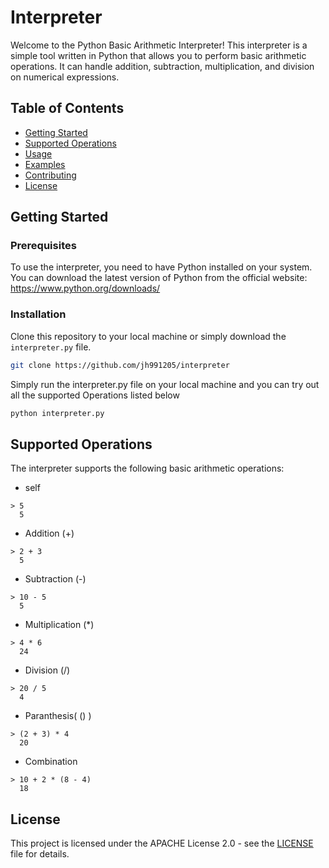 # Interpreter

Welcome to the Python Basic Arithmetic Interpreter! This interpreter is a simple tool written in Python that allows you to perform basic arithmetic operations. It can handle addition, subtraction, multiplication, and division on numerical expressions.

## Table of Contents

- [Getting Started](#getting-started)
- [Supported Operations](#supported-operations)
- [Usage](#usage)
- [Examples](#examples)
- [Contributing](#contributing)
- [License](#license)

## Getting Started

### Prerequisites

To use the interpreter, you need to have Python installed on your system. You can download the latest version of Python from the official website: https://www.python.org/downloads/

### Installation

Clone this repository to your local machine or simply download the `interpreter.py` file.

```bash
git clone https://github.com/jh991205/interpreter
```

Simply run the interpreter.py file on your local machine and you can try out all the supported Operations listed below

```bash
python interpreter.py
```

## Supported Operations

The interpreter supports the following basic arithmetic operations:

- self
```
> 5
  5
```
- Addition (+)
```
> 2 + 3
  5
```
- Subtraction (-)
```
> 10 - 5
  5
```
- Multiplication (*)
```
> 4 * 6
  24
```
- Division (/)
```
> 20 / 5
  4
```
- Paranthesis( () )
```
> (2 + 3) * 4
  20
```
- Combination
```
> 10 + 2 * (8 - 4)
  18
```


## License

This project is licensed under the APACHE License 2.0 - see the [LICENSE](LICENSE) file for details.
